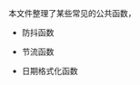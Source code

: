 <!--
 * @Author: your name
 * @Date: 2021-05-07 10:10:21
 * @LastEditTime: 2021-05-07 10:10:22
 * @LastEditors: Please set LastEditors
 * @Description: In User Settings Edit
 * @FilePath: \html\tools\Commonfunc.md
-->

本文件整理了某些常见的公共函数，

* 防抖函数
* 节流函数

* 日期格式化函数
